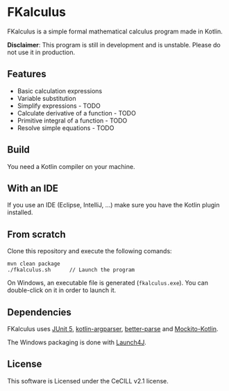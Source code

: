 # FKalculus #

FKalculus is a simple formal mathematical calculus program made in Kotlin.

**Disclaimer**: This program is still in development and is unstable.
Please do not use it in production.

## Features ##

- Basic calculation expressions
- Variable substitution
- Simplify expressions - TODO
- Calculate derivative of a function - TODO
- Primitive integral of a function - TODO
- Resolve simple equations - TODO


## Build ##

You need a Kotlin compiler on your machine.

## With an IDE ##

If you use an IDE (Eclipse, IntelliJ, ...) make sure you have
the Kotlin plugin installed.

## From scratch ##

Clone this repository and execute the following comands:

```
mvn clean package
./fkalculus.sh      // Launch the program
```

On Windows, an executable file is generated (`fkalculus.exe`).
You can double-click on it in order to launch it.

## Dependencies ##

FKalculus uses [JUnit 5](https://github.com/junit-team/junit5/),
[kotlin-argparser](https://github.com/xenomachina/kotlin-argparser),
[better-parse](https://github.com/h0tk3y/better-parse) and [Mockito-Kotlin](https://github.com/nhaarman/mockito-kotlin).

The Windows packaging is done with [Launch4J](http://launch4j.sourceforge.net/).

## License ##

This software is Licensed under the CeCILL v2.1 license.
